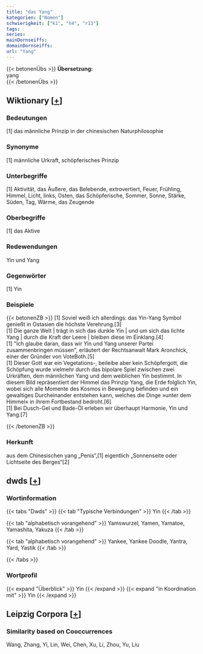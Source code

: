 ```yaml
---
title: "das Yang"
kategorien: ["Nomen"]
schwierigkeit: ["k1", "h4", "r13"]
tags:
series:
mainDornseiffs:
domainDornseiffs:
url: "Yang"
---
```


{{< betonenÜbs >}}
**Übersetzung:**  
yang  
{{< /betonenÜbs >}}

## Wiktionary [[+](https://de.wiktionary.org/wiki/Yang)]

### Bedeutungen
[1] das männliche Prinzip in der chinesischen Naturphilosophie  

### Synonyme
[1] männliche Urkraft, schöpferisches Prinzip  

### Unterbegriffe
[1] Aktivität, das Äußere, das Belebende, extrovertiert, Feuer, Frühling, Himmel, Licht, links, Osten, das Schöpferische, Sommer, Sonne, Stärke, Süden, Tag, Wärme, das Zeugende  

### Oberbegriffe
[1] das Aktive  

### Redewendungen
Yin und Yang  

### Gegenwörter
[1] Yin  

### Beispiele
{{< betonenZB >}}
[1] Soviel weiß ich allerdings: das Yin-Yang Symbol genießt in Ostasien die höchste Verehrung.[3]  
[1] Die ganze Welt | trägt in sich das dunkle Yin | und um sich das lichte Yang | durch die Kraft der Leere | bleiben diese im Einklang.[4]  
[1] "Ich glaube daran, dass wir Yin und Yang unserer Partei zusammenbringen müssen", erläutert der Rechtsanwalt Mark Aronchick, einer der Gründer von VoteBoth.[5]  
[1] Dieser Gott war ein Vegetations-, beileibe aber kein Schöpfergott, die Schöpfung wurde vielmehr durch das bipolare Spiel zwischen zwei Urkräften, dem männlichen Yang und dem weiblichen Yin bestimmt. In diesem Bild repräsentiert der Himmel das Prinzip Yang, die Erde folglich Yin, wobei sich alle Momente des Kosmos in Bewegung befinden und ein gewaltiges Durcheinander entstehen kann, welches die Dinge »unter dem Himmel« in ihrem Fortbestand bedroht.[6]  
[1] Bei Dusch-Gel und Bade-Öl erleben wir überhaupt Harmonie, Yin und Yang.[7]  

{{< /betonenZB >}}
### Herkunft
aus dem Chinesischen yang „Penis“,[1] eigentlich „Sonnenseite oder Lichtseite des Berges“[2]  



## dwds [[+](https://www.dwds.de/wb/Yang)]

### Wortinformation
{{< tabs "Dwds" >}}
{{< tab "Typische Verbindungen" >}}
Yin
{{< /tab >}}

{{< tab "alphabetisch vorangehend" >}}
Yamswurzel, Yamen, Yamatoe, Yamashita, Yakuza
{{< /tab >}}

{{< tab "alphabetisch vorangehend" >}}
Yankee, Yankee Doodle, Yantra, Yard, Yastik
{{< /tab >}}

{{< /tabs >}}

### Wortprofil
{{< expand "Überblick" >}} Yin {{< /expand >}}
{{< expand "in Koordination mit" >}} Yin {{< /expand >}}

## Leipzig Corpora [[+](https://corpora.uni-leipzig.de/en/res?word=Yang&corpusId=deu_newscrawl-public_2018)]


### Similarity based on Cooccurrences
Wang, Zhang, Yi, Lin, Wei, Chen, Xu, Li, Zhou, Yu, Liu

